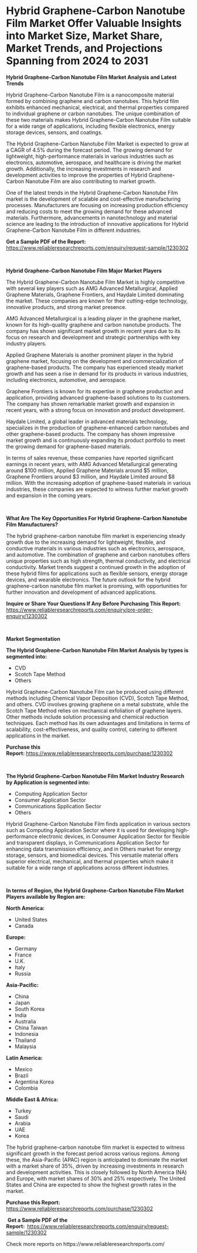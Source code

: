 <p><h1>Hybrid Graphene-Carbon Nanotube Film Market Offer Valuable Insights into Market Size, Market Share, Market Trends, and Projections Spanning from 2024 to 2031</h1></p><p><strong>Hybrid Graphene-Carbon Nanotube Film Market Analysis and Latest Trends</strong></p>
<p><p>Hybrid Graphene-Carbon Nanotube Film is a nanocomposite material formed by combining graphene and carbon nanotubes. This hybrid film exhibits enhanced mechanical, electrical, and thermal properties compared to individual graphene or carbon nanotubes. The unique combination of these two materials makes Hybrid Graphene-Carbon Nanotube Film suitable for a wide range of applications, including flexible electronics, energy storage devices, sensors, and coatings.</p><p>The Hybrid Graphene-Carbon Nanotube Film Market is expected to grow at a CAGR of 4.5% during the forecast period. The growing demand for lightweight, high-performance materials in various industries such as electronics, automotive, aerospace, and healthcare is driving the market growth. Additionally, the increasing investments in research and development activities to improve the properties of Hybrid Graphene-Carbon Nanotube Film are also contributing to market growth.</p><p>One of the latest trends in the Hybrid Graphene-Carbon Nanotube Film market is the development of scalable and cost-effective manufacturing processes. Manufacturers are focusing on increasing production efficiency and reducing costs to meet the growing demand for these advanced materials. Furthermore, advancements in nanotechnology and material science are leading to the introduction of innovative applications for Hybrid Graphene-Carbon Nanotube Film in different industries.</p></p>
<p><strong>Get a Sample PDF of the Report:&nbsp;</strong> <a href="https://www.reliableresearchreports.com/enquiry/request-sample/1230302">https://www.reliableresearchreports.com/enquiry/request-sample/1230302</a></p>
<p>&nbsp;</p>
<p><strong>Hybrid Graphene-Carbon Nanotube Film Major Market Players</strong></p>
<p><p>The Hybrid Graphene-Carbon Nanotube Film Market is highly competitive with several key players such as AMG Advanced Metallurgical, Applied Graphene Materials, Graphene Frontiers, and Haydale Limited dominating the market. These companies are known for their cutting-edge technology, innovative products, and strong market presence.</p><p>AMG Advanced Metallurgical is a leading player in the graphene market, known for its high-quality graphene and carbon nanotube products. The company has shown significant market growth in recent years due to its focus on research and development and strategic partnerships with key industry players.</p><p>Applied Graphene Materials is another prominent player in the hybrid graphene market, focusing on the development and commercialization of graphene-based products. The company has experienced steady market growth and has seen a rise in demand for its products in various industries, including electronics, automotive, and aerospace.</p><p>Graphene Frontiers is known for its expertise in graphene production and application, providing advanced graphene-based solutions to its customers. The company has shown remarkable market growth and expansion in recent years, with a strong focus on innovation and product development.</p><p>Haydale Limited, a global leader in advanced materials technology, specializes in the production of graphene-enhanced carbon nanotubes and other graphene-based products. The company has shown impressive market growth and is continuously expanding its product portfolio to meet the growing demand for graphene-based materials.</p><p>In terms of sales revenue, these companies have reported significant earnings in recent years, with AMG Advanced Metallurgical generating around $100 million, Applied Graphene Materials around $5 million, Graphene Frontiers around $3 million, and Haydale Limited around $8 million. With the increasing adoption of graphene-based materials in various industries, these companies are expected to witness further market growth and expansion in the coming years.</p></p>
<p>&nbsp;</p>
<p><strong>What Are The Key Opportunities For Hybrid Graphene-Carbon Nanotube Film Manufacturers?</strong></p>
<p><p>The hybrid graphene-carbon nanotube film market is experiencing steady growth due to the increasing demand for lightweight, flexible, and conductive materials in various industries such as electronics, aerospace, and automotive. The combination of graphene and carbon nanotubes offers unique properties such as high strength, thermal conductivity, and electrical conductivity. Market trends suggest a continued growth in the adoption of these hybrid films for applications such as flexible sensors, energy storage devices, and wearable electronics. The future outlook for the hybrid graphene-carbon nanotube film market is promising, with opportunities for further innovation and development of advanced applications.</p></p>
<p><strong>Inquire or Share Your Questions If Any Before Purchasing This Report:</strong> <a href="https://www.reliableresearchreports.com/enquiry/pre-order-enquiry/1230302">https://www.reliableresearchreports.com/enquiry/pre-order-enquiry/1230302</a></p>
<p>&nbsp;</p>
<p><strong>Market Segmentation</strong></p>
<p><strong>The Hybrid Graphene-Carbon Nanotube Film Market Analysis by types is segmented into:</strong></p>
<p><ul><li>CVD</li><li>Scotch Tape Method</li><li>Others</li></ul></p>
<p><p>Hybrid Graphene-Carbon Nanotube Film can be produced using different methods including Chemical Vapor Deposition (CVD), Scotch Tape Method, and others. CVD involves growing graphene on a metal substrate, while the Scotch Tape Method relies on mechanical exfoliation of graphene layers. Other methods include solution processing and chemical reduction techniques. Each method has its own advantages and limitations in terms of scalability, cost-effectiveness, and quality control, catering to different applications in the market.</p></p>
<p><strong>Purchase this Report:&nbsp;</strong><a href="https://www.reliableresearchreports.com/purchase/1230302">https://www.reliableresearchreports.com/purchase/1230302</a></p>
<p>&nbsp;</p>
<p><strong>The Hybrid Graphene-Carbon Nanotube Film Market Industry Research by Application is segmented into:</strong></p>
<p><ul><li>Computing Application Sector</li><li>Consumer Application Sector</li><li>Communications Spplication Sector</li><li>Others</li></ul></p>
<p><p>Hybrid Graphene-Carbon Nanotube Film finds application in various sectors such as Computing Application Sector where it is used for developing high-performance electronic devices, in Consumer Application Sector for flexible and transparent displays, in Communications Application Sector for enhancing data transmission efficiency, and in Others market for energy storage, sensors, and biomedical devices. This versatile material offers superior electrical, mechanical, and thermal properties which make it suitable for a wide range of applications across different industries.</p></p>
<p>&nbsp;</p>
<p><strong>In terms of Region, the Hybrid Graphene-Carbon Nanotube Film Market Players available by Region are:</strong></p>
<p>
    <p> <strong> North America: </strong>
        <ul>
            <li>United States</li>
            <li>Canada</li>
        </ul>
        </p> 
    <p> <strong> Europe: </strong>
        <ul>
            <li>Germany</li>
            <li>France</li>
            <li>U.K.</li>
            <li>Italy</li>
            <li>Russia</li>
        </ul>
        </p> 
    <p> <strong> Asia-Pacific: </strong>
        <ul>
            <li>China</li>
            <li>Japan</li>
            <li>South Korea</li>
            <li>India</li>
            <li>Australia</li>
            <li>China Taiwan</li>
            <li>Indonesia</li>
            <li>Thailand</li>
            <li>Malaysia</li>
        </ul>
        </p> 
    <p> <strong> Latin America: </strong>
        <ul>
            <li>Mexico</li>
            <li>Brazil</li>
            <li>Argentina Korea</li>
            <li>Colombia</li>
        </ul>
        </p> 
    <p> <strong> Middle East & Africa: </strong>
        <ul>
            <li>Turkey</li>
            <li>Saudi</li>
            <li>Arabia</li>
            <li>UAE</li>
            <li>Korea</li>
        </ul>
    </p>
    </p>
<p><p>The hybrid graphene-carbon nanotube film market is expected to witness significant growth in the forecast period across various regions. Among these, the Asia-Pacific (APAC) region is anticipated to dominate the market with a market share of 35%, driven by increasing investments in research and development activities. This is closely followed by North America (NA) and Europe, with market shares of 30% and 25% respectively. The United States and China are expected to show the highest growth rates in the market.</p></p>
<p><strong>Purchase this Report: </strong><a href="https://www.reliableresearchreports.com/purchase/1230302">https://www.reliableresearchreports.com/purchase/1230302</a></p>
<p>&nbsp;<strong>Get a Sample PDF of the Report:&nbsp;&nbsp;</strong><a href="https://www.reliableresearchreports.com/enquiry/request-sample/1230302">https://www.reliableresearchreports.com/enquiry/request-sample/1230302</a></p>
<p><strong></strong></p>
<p>Check more reports on https://www.reliableresearchreports.com/</p>